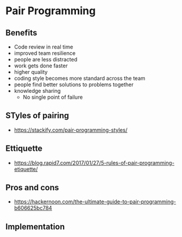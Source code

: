 # Pair Programming

## Benefits

- Code review in real time
- improved team resilience
- people are less distracted
- work gets done faster
- higher quality
- coding style becomes more standard across the team
- people find better solutions to problems together
- knowledge sharing
  - No single point of failure

## STyles of pairing

- https://stackify.com/pair-programming-styles/

## Ettiquette

- https://blog.rapid7.com/2017/01/27/5-rules-of-pair-programming-etiquette/

## Pros and cons

- https://hackernoon.com/the-ultimate-guide-to-pair-programming-b606625bc784

## Implementation
